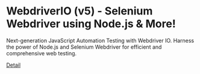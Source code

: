 # WebdriverIO (v5) - Selenium Webdriver using Node.js & More!

Next-generation JavaScript Automation Testing with Webdriver IO. Harness the power of Node.js and Selenium Webdriver for efficient and comprehensive web testing. 

[Detail](https://eduitfree.com/courses/webdriverio-v5-selenium-webdriver-using-node-js-more)